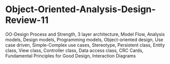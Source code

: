 # Object-Oriented-Analysis-Design-Review-11
OO-Design Process and Strength, 3 layer architecture, Model Flow, Analysis models, Design models, Programming models, Object-oriented design, Use case driven, Simple-Complex use cases, Stereotype, Persistent class, Entity class, View class, Controller class, Data access class, CRC Cards, Fundamental Principles for Good Design, Interaction Diagrams
